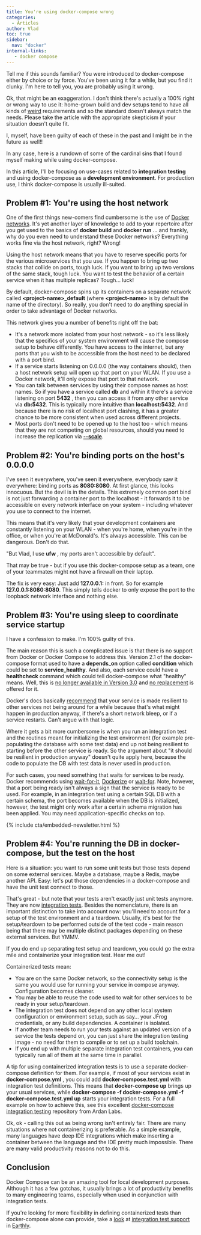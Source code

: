 ```yaml
---
title: You're using docker-compose wrong
categories:
  - Articles
author: Vlad
toc: true
sidebar:
  nav: "docker"
internal-links:
   - docker compose
---
```

<!-- vale HouseStyle.H2 = NO -->
Tell me if this sounds familiar? You were introduced to docker-compose either by choice or by force. You've been using it for a while, but you find it clunky. I'm here to tell you, you are probably using it wrong.

Ok, that might be an exaggeration. I don't think there's actually a 100% right or wrong way to use it: home-grown build and dev setups tend to have all kinds of [weird](/blog/dont-be-weird) requirements and so the standard doesn't always match the needs. Please take the article with the appropriate skepticism if your situation doesn't quite fit.

I, myself, have been guilty of each of these in the past and I might be in the future as well!!

In any case, here is a rundown of some of the cardinal sins that I found myself making while using docker-compose.

In this article, I'll be focusing on use-cases related to **integration testing** and using docker-compose as a **development environment**. For production use, I think docker-compose is usually ill-suited.

## Problem #1: You're using the host network

One of the first things new-comers find cumbersome is the use of [Docker networks](/blog/docker-networking). It's yet another layer of knowledge to add to your repertoire after you get used to the basics of **docker build** and **docker run** … and frankly, why do you even need to understand these Docker networks? Everything works fine via the host network, right? Wrong!

Using the host network means that you have to reserve specific ports for the various microservices that you use. If you happen to bring up two stacks that collide on ports, tough luck. If you want to bring up two versions of the same stack, tough luck. You want to test the behavior of a certain service when it has multiple replicas? Tough... luck!

By default, docker-compose spins up its containers on a separate network called **\<project-name\>\_default** (where **\<project-name\>** is by default the name of the directory). So really, you don't need to do anything special in order to take advantage of Docker networks.

This network gives you a number of benefits right off the bat:

- It's a network more isolated from your host network - so it's less likely that the specifics of your system environment will cause the compose setup to behave differently. You have access to the internet, but any ports that you wish to be accessible from the host need to be declared with a port bind.
- If a service starts listening on 0.0.0.0 (the way containers should), then a host network setup will open up that port on your WLAN. If you use a Docker network, it'll only expose that port to that network.
- You can talk between services by using their compose names as host names. So if you have a service called **db** and within it there's a service listening on port **5432** , then you can access it from any other service via **db:5432**. This is typically more intuitive than **localhost:5432**. And because there is no risk of localhost port clashing, it has a greater chance to be more consistent when used across different projects.
- Most ports don't need to be opened up to the host too - which means that they are not competing on global resources, should you need to increase the replication via [**--scale**](https://docs.docker.com/compose/reference/up/).

## Problem #2: You're binding ports on the host's 0.0.0.0

I've seen it everywhere, you've seen it everywhere, everybody saw it everywhere: binding ports as **8080:8080**. At first glance, this looks innocuous. But the devil is in the details. This extremely common port bind is not just forwarding a container port to the localhost - it forwards it to be accessible on every network interface on your system - including whatever you use to connect to the internet.

This means that it's very likely that your development containers are constantly listening on your WLAN - when you're home, when you're in the office, or when you're at McDonald's. It's always accessible. This can be dangerous. Don't do that.

"But Vlad, I use **ufw** , my ports aren't accessible by default".

That may be true - but if you use this docker-compose setup as a team, one of your teammates might not have a firewall on their laptop.

The fix is very easy: Just add **127.0.0.1:** in front. So for example **127.0.0.1:8080:8080**. This simply tells docker to only expose the port to the loopback network interface and nothing else.

## Problem #3: You're using sleep to coordinate service startup

I have a confession to make. I'm 100% guilty of this.

The main reason this is such a complicated issue is that there is no support from Docker or Docker Compose to address this. Version 2.1 of the docker-compose format used to have a **depends\_on** option called **condition** which could be set to **service\_healthy**. And also, each service could have a **healthcheck** command which could tell docker-compose what "healthy" means. Well, this is [no longer available in Version 3.0](https://docs.docker.com/compose/compose-file/#depends_on) and [no replacement](https://stackoverflow.com/questions/47710767/what-is-the-alternative-to-condition-form-of-depends-on-in-docker-compose-versio) is offered for it.

Docker's docs basically [recommend](https://docs.docker.com/compose/startup-order/) that your service is made resilient to other services not being around for a while because that's what might happen in production anyway, if there's a short network bleep, or if a service restarts. Can't argue with that logic.

Where it gets a bit more cumbersome is when you run an integration test and the routines meant for initializing the test environment (for example pre-populating the database with some test data) end up not being resilient to starting before the other service is ready. So the argument about "it should be resilient in production anyway" doesn't quite apply here, because the code to populate the DB with test data is never used in production.

For such cases, you need something that waits for services to be ready. Docker recommends using [wait-for-it](https://github.com/vishnubob/wait-for-it), [Dockerize](https://github.com/jwilder/dockerize) or [wait-for](https://github.com/Eficode/wait-for). Note, however, that a port being ready isn't always a sign that the service is ready to be used. For example, in an integration test using a certain SQL DB with a certain schema, the port becomes available when the DB is initialized, however, the test might only work after a certain schema migration has been applied. You may need application-specific checks on top.

{% include cta/embedded-newsletter.html %}

## Problem #4: You're running the DB in docker-compose, but the test on the host

Here is a situation: you want to run some unit tests but those tests depend on some external services. Maybe a database, maybe a Redis, maybe another API. Easy: let's put those dependencies in a docker-compose and have the unit test connect to those.

That's great - but note that your tests aren't exactly just unit tests anymore. They are now [integration tests](/blog/unit-vs-integration). Besides the nomenclature, there is an important distinction to take into account now: you'll need to account for a setup of the test environment and a teardown. Usually, it's best for the setup/teardown to be performed outside of the test code - main reason being that there may be multiple distinct packages depending on these external services. But YMMV.

If you do end up separating test setup and teardown, you could go the extra mile and containerize your integration test. Hear me out!

Containerized tests mean:

- You are on the same Docker network, so the connectivity setup is the same you would use for running your service in compose anyway. Configuration becomes cleaner.
- You may be able to reuse the code used to wait for other services to be ready in your setup/teardown.
- The integration test does not depend on any other local system configuration or environment setup, such as say… your JFrog credentials, or any build dependencies. A container is isolated.
- If another team needs to run your tests against an updated version of a service the tests depend on, you can just share the integration testing image - no need for them to compile or to set up a build toolchain.
- If you end up with multiple separate integration test containers, you can typically run all of them at the same time in parallel.

A tip for using containerized integration tests is to use a separate docker-compose definition for them. For example, if most of your services exist in **docker-compose.yml** , you could add **docker-compose.test.yml** with integration test definitions. This means that **docker-compose up** brings up your usual services, while **docker-compose -f docker-compose.yml -f docker-compose.test.yml up** starts your integration tests. For a full example on how to achieve this, see this excellent [docker-compose integration testing](https://github.com/george-e-shaw-iv/integration-tests-example) repository from Ardan Labs.

Ok, ok - calling this out as being wrong isn't entirely fair. There are many situations where not containerizing is preferable. As a simple example, many languages have deep IDE integrations which make inserting a container between the language and the IDE pretty much impossible. There are many valid productivity reasons not to do this.

## Conclusion

Docker Compose can be an amazing tool for local development purposes. Although it has a few gotchas, it usually brings a lot of productivity benefits to many engineering teams, especially when used in conjunction with integration tests.

If you're looking for more flexibility in defining containerized tests than docker-compose alone can provide, take a [look](https://github.com/earthly/earthly/blob/0f48f14/examples/integration-test/Earthfile#L38-L44) at [integration test support](https://docs.earthly.dev/guides/integration) in [Earthly](https://earthly.dev/).
<!-- vale HouseStyle.H2 = YES -->